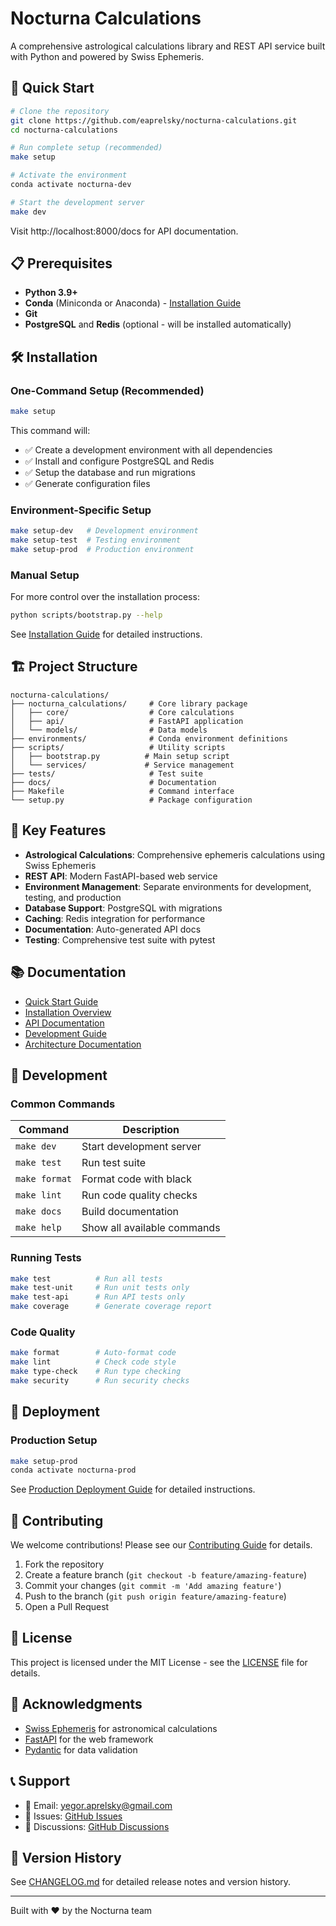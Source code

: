 # Nocturna Calculations

A comprehensive astrological calculations library and REST API service built with Python and powered by Swiss Ephemeris.

## 🚀 Quick Start

```bash
# Clone the repository
git clone https://github.com/eaprelsky/nocturna-calculations.git
cd nocturna-calculations

# Run complete setup (recommended)
make setup

# Activate the environment
conda activate nocturna-dev

# Start the development server
make dev
```

Visit http://localhost:8000/docs for API documentation.

## 📋 Prerequisites

- **Python 3.9+**
- **Conda** (Miniconda or Anaconda) - [Installation Guide](https://docs.conda.io/en/latest/miniconda.html)
- **Git**
- **PostgreSQL** and **Redis** (optional - will be installed automatically)

## 🛠️ Installation

### One-Command Setup (Recommended)

```bash
make setup
```

This command will:

- ✅ Create a development environment with all dependencies
- ✅ Install and configure PostgreSQL and Redis
- ✅ Setup the database and run migrations
- ✅ Generate configuration files

### Environment-Specific Setup

```bash
make setup-dev   # Development environment
make setup-test  # Testing environment
make setup-prod  # Production environment
```

### Manual Setup

For more control over the installation process:

```bash
python scripts/bootstrap.py --help
```

See [Installation Guide](docs/installation/README.md) for detailed instructions.

## 🏗️ Project Structure

```
nocturna-calculations/
├── nocturna_calculations/     # Core library package
│   ├── core/                  # Core calculations
│   ├── api/                   # FastAPI application
│   └── models/                # Data models
├── environments/              # Conda environment definitions
├── scripts/                   # Utility scripts
│   ├── bootstrap.py          # Main setup script
│   └── services/             # Service management
├── tests/                     # Test suite
├── docs/                      # Documentation
├── Makefile                   # Command interface
└── setup.py                   # Package configuration
```

## 🎯 Key Features

- **Astrological Calculations**: Comprehensive ephemeris calculations using Swiss Ephemeris
- **REST API**: Modern FastAPI-based web service
- **Environment Management**: Separate environments for development, testing, and production
- **Database Support**: PostgreSQL with migrations
- **Caching**: Redis integration for performance
- **Documentation**: Auto-generated API docs
- **Testing**: Comprehensive test suite with pytest

## 📚 Documentation

- [Quick Start Guide](docs/installation/quickstart.md)
- [Installation Overview](docs/installation/README.md)
- [API Documentation](docs/api/README.md)
- [Development Guide](docs/development/README.md)
- [Architecture Documentation](docs/architecture/)

## 🧪 Development

### Common Commands

| Command       | Description                 |
| ------------- | --------------------------- |
| `make dev`    | Start development server    |
| `make test`   | Run test suite              |
| `make format` | Format code with black      |
| `make lint`   | Run code quality checks     |
| `make docs`   | Build documentation         |
| `make help`   | Show all available commands |

### Running Tests

```bash
make test          # Run all tests
make test-unit     # Run unit tests only
make test-api      # Run API tests only
make coverage      # Generate coverage report
```

### Code Quality

```bash
make format        # Auto-format code
make lint          # Check code style
make type-check    # Run type checking
make security      # Run security checks
```

## 🚢 Deployment

### Production Setup

```bash
make setup-prod
conda activate nocturna-prod
```

See [Production Deployment Guide](docs/deployment/production.md) for detailed instructions.

## 🤝 Contributing

We welcome contributions! Please see our [Contributing Guide](CONTRIBUTING.md) for details.

1. Fork the repository
2. Create a feature branch (`git checkout -b feature/amazing-feature`)
3. Commit your changes (`git commit -m 'Add amazing feature'`)
4. Push to the branch (`git push origin feature/amazing-feature`)
5. Open a Pull Request

## 📄 License

This project is licensed under the MIT License - see the [LICENSE](LICENSE) file for details.

## 🙏 Acknowledgments

- [Swiss Ephemeris](https://www.astro.com/swisseph/) for astronomical calculations
- [FastAPI](https://fastapi.tiangolo.com/) for the web framework
- [Pydantic](https://pydantic-docs.helpmanual.io/) for data validation

## 📞 Support

- 📧 Email: yegor.aprelsky@gmail.com
- 🐛 Issues: [GitHub Issues](https://github.com/eaprelsky/nocturna-calculations/issues)
- 💬 Discussions: [GitHub Discussions](https://github.com/eaprelsky/nocturna-calculations/discussions)

## 🔄 Version History

See [CHANGELOG.md](CHANGELOG.md) for detailed release notes and version history.

---

Built with ❤️ by the Nocturna team 